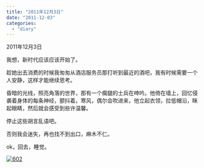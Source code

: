 ```yaml
---
title: "2011年12月3日"
date: "2011-12-03"
categories: 
  - "diary"
---
```


2011年12月3日

我想，新时代应该应该开始了。

趁她出去消费的时候我匆匆从酒店服务员那打听到最近的酒吧，我有时候需要一个人安静，这样才能继续思考。

昏暗的光线，照亮角落的世界，那有一个瘸腿的士兵在呻吟。他倚在墙上，回忆侵袭着身体的每条神经，颤抖着。寒风，偶尔会吹进来，他立起衣领，拉低帽沿，眯起眼睛，然后就会感受到些许温馨。

停止这些胡言乱语吧。

否则我会迷失，再也找不到出口，麻木不仁。

ok，回去，睡觉。

[![](/blog/images/602.jpg "602")](http://lofyer.org/wp-content/uploads/2011/12/602.jpg)
